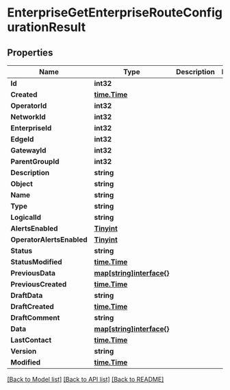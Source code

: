 # EnterpriseGetEnterpriseRouteConfigurationResult

## Properties

Name | Type | Description | Notes
------------ | ------------- | ------------- | -------------
**Id** | **int32** |  | 
**Created** | [**time.Time**](time.Time.md) |  | 
**OperatorId** | **int32** |  | 
**NetworkId** | **int32** |  | 
**EnterpriseId** | **int32** |  | 
**EdgeId** | **int32** |  | 
**GatewayId** | **int32** |  | 
**ParentGroupId** | **int32** |  | 
**Description** | **string** |  | 
**Object** | **string** |  | 
**Name** | **string** |  | 
**Type** | **string** |  | 
**LogicalId** | **string** |  | 
**AlertsEnabled** | [**Tinyint**](tinyint.md) |  | 
**OperatorAlertsEnabled** | [**Tinyint**](tinyint.md) |  | 
**Status** | **string** |  | 
**StatusModified** | [**time.Time**](time.Time.md) |  | 
**PreviousData** | [**map[string]interface{}**](.md) |  | 
**PreviousCreated** | [**time.Time**](time.Time.md) |  | 
**DraftData** | **string** |  | 
**DraftCreated** | [**time.Time**](time.Time.md) |  | 
**DraftComment** | **string** |  | 
**Data** | [**map[string]interface{}**](.md) |  | 
**LastContact** | [**time.Time**](time.Time.md) |  | 
**Version** | **string** |  | 
**Modified** | [**time.Time**](time.Time.md) |  | 

[[Back to Model list]](../README.md#documentation-for-models) [[Back to API list]](../README.md#documentation-for-api-endpoints) [[Back to README]](../README.md)


